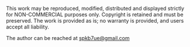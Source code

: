 This work may be reproduced, modified, distributed and displayed strictly for NON-COMMERCIAL purposes only. Copyright is retained and must be preserved. The work is provided as is; no warranty is provided, and users accept all liability.

The author can be reached at spkb7ue@gmail.com
